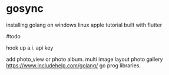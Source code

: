 # gosync
installing golang on windows linux apple tutorial built with flutter

#todo

hook up a.i. api key

add photo_view or photo album.
multi image layout photo gallery
https://www.includehelp.com/golang/   go prog libraries.


